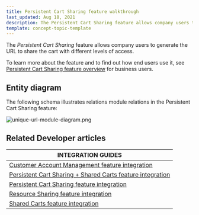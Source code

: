 ```yaml
---
title: Persistent Cart Sharing feature walkthrough
last_updated: Aug 18, 2021
description: The Persistent Cart Sharing feature allows company users to generate the URL to share the cart with different levels of access.
template: concept-topic-template
---
```


The _Persistent Cart Sharing_ feature allows company users to generate the URL to share the cart with different levels of access.


To learn more about the feature and to find out how end users use it, see [Persistent Cart Sharing feature overview](/docs/scos/user/features/persistent-cart-sharing-feature-overview.html) for business users.


## Entity diagram

The following schema illustrates relations module relations in the Persistent Cart Sharing feature:

<div class="width-100">

![unique-url-module-diagram.png](https://spryker.s3.eu-central-1.amazonaws.com/docs/Features/Shopping+Cart/Unique+URL+per+Cart+for+Easy+Sharing/unique-url-module-diagram.png)

</div>


## Related Developer articles

| INTEGRATION GUIDES  |
|---|
| [Customer Account Management feature integration](/docs/scos/dev/feature-integration-guides/glue-api/glue-api-customer-account-management-feature-integration.html) |
| [Persistent Cart Sharing + Shared Carts feature integration](/docs/scos/dev/feature-integration-guides/persistent-cart-sharing-shared-carts-feature-integration.html) |
| [Persistent Cart Sharing feature integration](/docs/scos/dev/feature-integration-guides/persistent-cart-sharing-feature-integration.html) |
| [Resource Sharing feature integration](/docs/scos/dev/feature-integration-guides/resource-sharing-feature-integration.html) |
| [Shared Carts feature integration](/docs/scos/dev/feature-integration-guides/shared-carts-feature-integration.html) |
